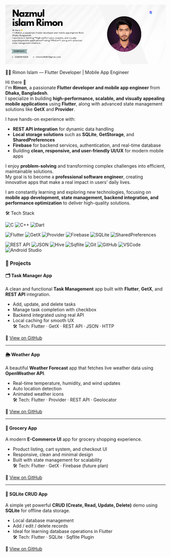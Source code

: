 <p align="center">
  <img src="https://github.com/nazmul8451/nazmul_islam_rimon/blob/main/Nazmul%20islam%20Rimon%20(1).png" />
</p>
🧑‍💻 Rimon Islam — Flutter Developer | Mobile App Engineer

Hi there 👋  
I'm **Rimon**, a passionate **Flutter developer and mobile app engineer** from **Dhaka, Bangladesh**.  
I specialize in building **high-performance, scalable, and visually appealing mobile applications** using **Flutter**, along with advanced state management solutions like **GetX** and **Provider**.  

I have hands-on experience with:  
- **REST API integration** for dynamic data handling  
- **Local storage solutions** such as **SQLite**, **GetStorage**, and **SharedPreferences**  
- **Firebase** for backend services, authentication, and real-time database  
- Building **clean, responsive, and user-friendly UI/UX** for modern mobile apps  

I enjoy **problem-solving** and transforming complex challenges into efficient, maintainable solutions.  
My goal is to become a **professional software engineer**, creating innovative apps that make a real impact in users’ daily lives.  

I am constantly learning and exploring new technologies, focusing on **mobile app development, state management, backend integration, and performance optimization** to deliver high-quality solutions.

🛠️ Tech Stack

<p align="center">

<!-- Languages -->
![C](https://img.shields.io/badge/C-00599C?style=flat&logo=c&logoColor=white)
![C++](https://img.shields.io/badge/C++-00599C?style=flat&logo=c%2B%2B&logoColor=white)
![Dart](https://img.shields.io/badge/Dart-0175C2?style=flat&logo=dart&logoColor=white)

<!-- Frameworks & Tools -->
![Flutter](https://img.shields.io/badge/Flutter-02569B?style=flat&logo=flutter&logoColor=white)
![GetX](https://img.shields.io/badge/GetX-8A2BE2?style=flat&logo=flutter&logoColor=white)
![Provider](https://img.shields.io/badge/Provider-4479A1?style=flat&logo=flutter&logoColor=white)
![Firebase](https://img.shields.io/badge/Firebase-FFCA28?style=flat&logo=firebase&logoColor=black)
![SQLite](https://img.shields.io/badge/SQLite-07405E?style=flat&logo=sqlite&logoColor=white)
![SharedPreferences](https://img.shields.io/badge/SharedPreferences-4DB6AC?style=flat&logo=google&logoColor=white)

<!-- Additional App Dev Tools -->
![REST API](https://img.shields.io/badge/REST_API-009688?style=flat&logo=postman&logoColor=white)
![JSON](https://img.shields.io/badge/JSON-000000?style=flat&logo=json&logoColor=white)
![Hive](https://img.shields.io/badge/Hive-FFC107?style=flat&logo=hive&logoColor=black)
![Sqflite](https://img.shields.io/badge/Sqflite-4DB6AC?style=flat&logo=flutter&logoColor=white)
![Git](https://img.shields.io/badge/Git-F05032?style=flat&logo=git&logoColor=white)
![GitHub](https://img.shields.io/badge/GitHub-181717?style=flat&logo=github&logoColor=white)
![VSCode](https://img.shields.io/badge/VS_Code-007ACC?style=flat&logo=visual-studio-code&logoColor=white)
![Android Studio](https://img.shields.io/badge/Android_Studio-3DDC84?style=flat&logo=android-studio&logoColor=white)

</p>

### 📱 Projects

#### 🗂️ Task Manager App  
A clean and functional **Task Management** app built with **Flutter**, **GetX**, and **REST API** integration.  
- Add, update, and delete tasks  
- Manage task completion with checkbox  
- Backend integrated using real API  
- Local caching for smooth UX  
🛠️ Tech: Flutter · GetX · REST API · JSON · HTTP  

🔗 [View on GitHub](https://github.com/yourusername/task_manager_app)

---

#### 🌦️ Weather App  
A beautiful **Weather Forecast** app that fetches live weather data using **OpenWeather API**.  
- Real-time temperature, humidity, and wind updates  
- Auto location detection  
- Animated weather icons  
🛠️ Tech: Flutter · Provider · REST API · Geolocator  

🔗 [View on GitHub](https://github.com/yourusername/weather_app)

---

#### 🛒 Grocery App  
A modern **E-Commerce UI** app for grocery shopping experience.  
- Product listing, cart system, and checkout UI  
- Responsive, clean and minimal design  
- Built with state management for scalability  
🛠️ Tech: Flutter · GetX · Firebase (future plan)  

🔗 [View on GitHub](https://github.com/yourusername/grocery_app)

---

#### 💾 SQLite CRUD App  
A simple yet powerful **CRUD (Create, Read, Update, Delete)** demo using **SQLite** for offline data storage.  
- Local database management  
- Add / edit / delete records  
- Ideal for learning database operations in Flutter  
🛠️ Tech: Flutter · SQLite · Sqflite Plugin  

🔗 [View on GitHub](https://github.com/yourusername/sqlite_crud_app)
